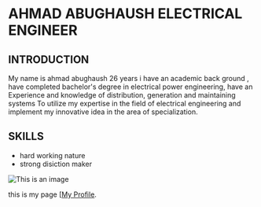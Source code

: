 # AHMAD ABUGHAUSH  ELECTRICAL ENGINEER 

## INTRODUCTION
My name is ahmad abughaush 26 years i have an academic back ground , have completed bachelor's degree in electrical power engineering,
 have an Experience and knowledge of distribution,
generation and maintaining systems To utilize
my expertise in the field of electrical
engineering and implement my innovative idea in the area of specialization.

## SKILLS 
+  hard working nature
+ strong disiction maker 

![This is an image]([https://myoctocat.com/assets/images/base-octocat.svg](https://depositphotos.com/34299535/stock-photo-worker-portrait.html))

this is my page  [[My Profile](https://pages.github.com/](https://github.com/Ahmad-abughaush)).



